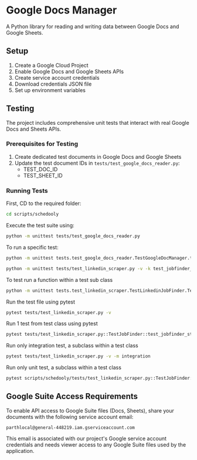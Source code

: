 # Google Docs Manager

A Python library for reading and writing data between Google Docs and Google Sheets.


## Setup
1. Create a Google Cloud Project
2. Enable Google Docs and Google Sheets APIs
3. Create service account credentials
4. Download credentials JSON file
5. Set up environment variables

## Testing
The project includes comprehensive unit tests that interact with real Google Docs and Sheets APIs.

### Prerequisites for Testing
1. Create dedicated test documents in Google Docs and Google Sheets
2. Update the test document IDs in `tests/test_google_docs_reader.py`:
   - TEST_DOC_ID
   - TEST_SHEET_ID

### Running Tests
First, CD to the required folder:
```bash
cd scripts/schedooly
```

Execute the test suite using:

```bash
python -m unittest tests/test_google_docs_reader.py
```

To run a specific test:

```bash
python -m unittest tests.test_google_docs_reader.TestGoogleDocManager.test_get_base_cv_data
```

```bash
python -m unittest tests/test_linkedin_scraper.py -v -k test_jobfinder_start_success
```

To test run a function within a test sub class
```bash
python -m unittest tests.test_linkedin_scraper.TestLinkedinJobFinder.TestIntegration.test_real_job_search
```

Run the test file using pytest
```bash
pytest tests/test_linkedin_scraper.py -v
```

Run 1 test from test class using pytest
```bash
pytest tests/test_linkedin_scraper.py::TestJobFinder::test_jobfinder_start_success -v
```

Run only integration test, a subclass within a test class
```bash
pytest tests/test_linkedin_scraper.py -v -m integration
```

Run only unit test, a subclass within a test class
```bash
pytest scripts/schedooly/tests/test_linkedin_scraper.py::TestJobFinder::TestIntegration::test_real_job_search -v
```

## Google Suite Access Requirements

To enable API access to Google Suite files (Docs, Sheets), share your documents with the following service account email:
```
parthlocal@general-448219.iam.gserviceaccount.com
```
This email is associated with our project's Google service account credentials and needs viewer access to any Google Suite files used by the application.
